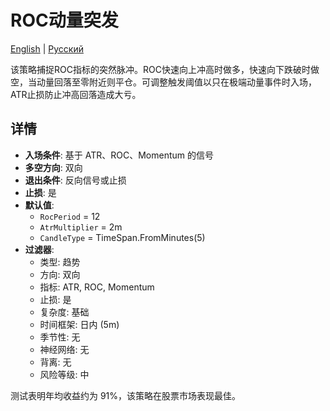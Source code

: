 # ROC动量突发
[English](README.md) | [Русский](README_ru.md)

该策略捕捉ROC指标的突然脉冲。ROC快速向上冲高时做多，快速向下跌破时做空，当动量回落至零附近则平仓。可调整触发阈值以只在极端动量事件时入场，ATR止损防止冲高回落造成大亏。

## 详情
- **入场条件**: 基于 ATR、ROC、Momentum 的信号
- **多空方向**: 双向
- **退出条件**: 反向信号或止损
- **止损**: 是
- **默认值**:
  - `RocPeriod` = 12
  - `AtrMultiplier` = 2m
  - `CandleType` = TimeSpan.FromMinutes(5)
- **过滤器**:
  - 类型: 趋势
  - 方向: 双向
  - 指标: ATR, ROC, Momentum
  - 止损: 是
  - 复杂度: 基础
  - 时间框架: 日内 (5m)
  - 季节性: 无
  - 神经网络: 无
  - 背离: 无
  - 风险等级: 中

测试表明年均收益约为 91%，该策略在股票市场表现最佳。
